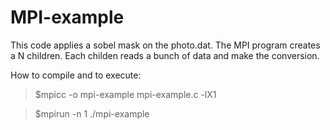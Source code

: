 # MPI-example

This code applies a sobel mask on the photo.dat. The MPI program creates a N children. Each childen reads a bunch of data and make the conversion. 

How to compile and to execute:
>$mpicc -o mpi-example mpi-example.c -lX1

>$mpirun -n 1 ./mpi-example
